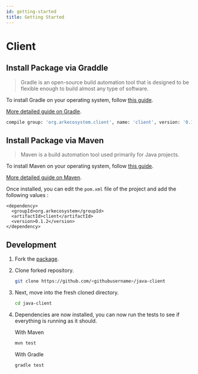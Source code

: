 ```yaml
---
id: getting-started
title: Getting Started
---
```


# Client

## Install Package via Graddle

> Gradle is an open-source build automation tool that is designed to be flexible enough to build almost any type of software.

To install Gradle on your operating system, follow [this guide](https://gradle.org/install/).

[More detailed guide on Gradle](https://docs.gradle.org/current/userguide/getting_started.html).

```bash
compile group: 'org.arkecosystem.client', name: 'client', version: '0.1.2'
```

## Install Package via Maven

> Maven is a build automation tool used primarily for Java projects.

To install Maven on your operating system, follow [this guide](https://maven.apache.org/install.html).

[More detailed guide on Maven](https://maven.apache.org/guides/getting-started/maven-in-five-minutes.html).

Once installed, you can edit the `pom.xml` file of the project and add the following values :

```markup
<dependency>
  <groupId>org.arkecosystem</groupId>
  <artifactId>client</artifactId>
  <version>0.1.2</version>
</dependency>
```

## Development

1. Fork the [package](https://github.com/ARKEcosystem/java-client).
2. Clone forked repository.

   ```bash
   git clone https://github.com/<githubusername>/java-client
   ```

3. Next, move into the fresh cloned directory.

   ```bash
   cd java-client
   ```

4. Dependencies are now installed, you can now run the tests to see if everything is running as it should.

   With Maven

   ```bash
   mvn test
   ```

   With Gradle

   ```bash
   gradle test
   ```

